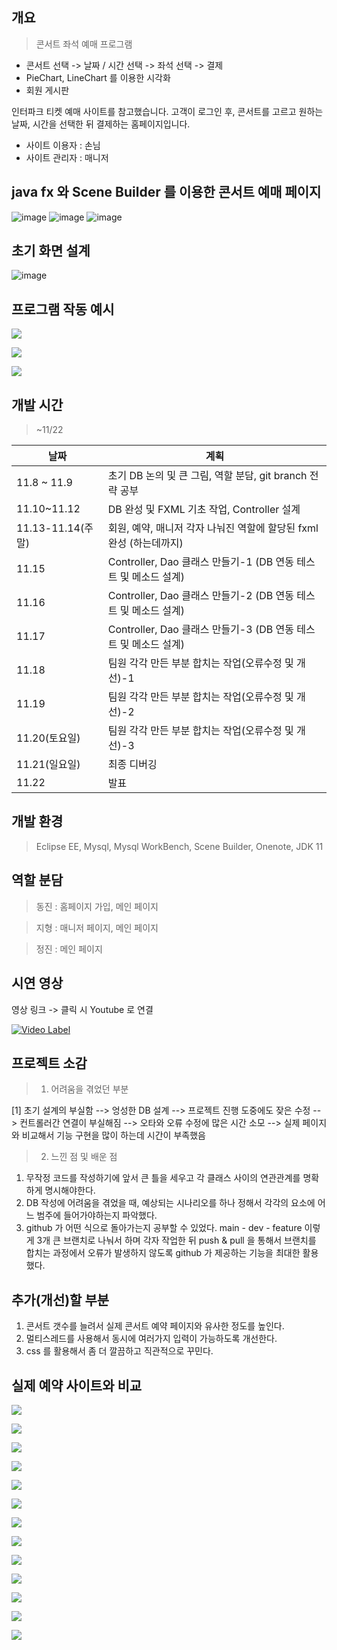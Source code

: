 
## 개요
> 콘서트 좌석 예매 프로그램

- 콘서트 선택 -> 날짜 / 시간 선택 -> 좌석 선택 -> 결제 
- PieChart, LineChart 를 이용한 시각화
- 회원 게시판

인터파크 티켓 예매 사이트를 참고했습니다. 고객이 로그인 후, 콘서트를 고르고 원하는 날짜, 시간을 선택한 뒤 결제하는 홈페이지입니다.

- 사이트 이용자 : 손님
- 사이트 관리자 : 매니저


## java fx 와 Scene Builder 를 이용한 콘서트 예매 페이지 

![image](https://user-images.githubusercontent.com/30681841/141705694-886c9143-a800-4a68-93ce-c2a1f87f31a4.png)
![image](https://user-images.githubusercontent.com/30681841/142988546-a3bd0452-ff36-423a-975c-f071026cdf75.png)
![image](https://user-images.githubusercontent.com/30681841/141705299-a66fb3fc-658d-4a37-ad13-1aa8625f722d.png)

## 초기 화면 설계

![image](https://user-images.githubusercontent.com/30681841/141442630-8fa1cea8-3ab4-4faa-8fc8-6169c827c129.png)

## 프로그램 작동 예시 

![](https://images.velog.io/images/boricat/post/0865d5fe-4d2b-4ac2-a756-5ed17cb4bdd8/image.png)

![](https://images.velog.io/images/boricat/post/e4050e13-5bbe-4ef9-84a3-8d3309ab0b92/image.png)

![](https://images.velog.io/images/boricat/post/fb54559f-65a7-45a7-a704-0f259ff1831e/image.png)

## 개발 시간

> ~11/22

날짜 | 계획
----- | -----
11.8 ~ 11.9 | 초기 DB 논의 및 큰 그림, 역할 분담, git branch 전략 공부
11.10~11.12 | DB 완성 및 FXML 기초 작업, Controller 설계 
11.13-11.14(주말) | 회원, 예약, 매니저 각자 나눠진 역할에 할당된 fxml 완성 (하는데까지)
11.15 | Controller, Dao 클래스 만들기-1 (DB 연동 테스트 및 메소드 설계)
11.16 | Controller, Dao 클래스 만들기-2 (DB 연동 테스트 및 메소드 설계)
11.17 | Controller, Dao 클래스 만들기-3 (DB 연동 테스트 및 메소드 설계)
11.18 | 팀원 각각 만든 부분 합치는 작업(오류수정 및 개선)-1
11.19 | 팀원 각각 만든 부분 합치는 작업(오류수정 및 개선)-2
11.20(토요일) | 팀원 각각 만든 부분 합치는 작업(오류수정 및 개선)-3
11.21(일요일) | 최종 디버깅
11.22 | 발표

## 개발 환경

> Eclipse EE, Mysql, Mysql WorkBench, Scene Builder, Onenote, JDK 11

## 역할 분담

> 동진 : 홈페이지 가입, 메인 페이지

> 지형 : 매니저 페이지, 메인 페이지

> 정진 : 메인 페이지 


## 시연 영상

영상 링크 -> 클릭 시 Youtube 로 연결 

[![Video Label](https://user-images.githubusercontent.com/30681841/142995565-834954e7-a0c8-4d20-a8c8-e7ef4cd98129.png)](https://youtu.be/8OECmZlYDRU)




## 프로젝트 소감 

> 1. 어려움을 겪었던 부분     

[1] 초기 설계의 부실함 --> 엉성한 DB 설계 --> 프로젝트 진행 도중에도 잦은 수정 --> 컨트롤러간 연결이 부실해짐 --> 오타와 오류 수정에 많은 시간 소모 --> 실제 페이지와 비교해서 기능 구현을 많이 하는데 시간이 부족했음 

> 2. 느낀 점 및 배운 점

1. 무작정 코드를 작성하기에 앞서 큰 틀을 세우고 각 클래스 사이의 연관관계를 명확하게 명시해야한다. 
2. DB 작성에 어려움을 겪었을 때, 예상되는 시나리오를 하나 정해서 각각의 요소에 어느 범주에 들어가야하는지 파악했다. 
3. github 가 어떤 식으로 돌아가는지 공부할 수 있었다. main - dev - feature 이렇게 3개 큰 브랜치로 나눠서 하며 각자 작업한 뒤 push & pull 을 통해서 브랜치를 합치는 과정에서 오류가 발생하지 않도록 github 가 제공하는 기능을 최대한 활용했다.



## 추가(개선)할 부분

1. 콘서트 갯수를 늘려서 실제 콘서트 예약 페이지와 유사한 정도를 높인다. 
2. 멀티스레드를 사용해서 동시에 여러가지 입력이 가능하도록 개선한다. 
3. css 를 활용해서 좀 더 깔끔하고 직관적으로 꾸민다. 




## 실제 예약 사이트와 비교 

![](https://images.velog.io/images/boricat/post/2fe30273-231d-4725-924d-9f63f2079ce4/image.png)

![](https://images.velog.io/images/boricat/post/b3923a81-4d45-47e4-b89b-0f0e08d73865/image.png)

![](https://images.velog.io/images/boricat/post/24498848-6d70-4c37-a26e-117abc467800/image.png)

![](https://images.velog.io/images/boricat/post/6764cda2-28eb-443e-bca7-ce1ad0a3dd70/image.png)

![](https://images.velog.io/images/boricat/post/d8db0f93-d151-40f6-931f-5282f6097e2b/image.png)

![](https://images.velog.io/images/boricat/post/2e9757b8-c83a-453c-85b4-755b47e57c2c/image.png)

![](https://images.velog.io/images/boricat/post/a9ce26aa-b98b-4b09-a994-a48607a259d4/image.png)

![](https://images.velog.io/images/boricat/post/a0f48511-3c96-4839-95a9-0245fce1ec55/image.png)

![](https://images.velog.io/images/boricat/post/4624c26a-8b1f-49e7-abf7-46e9439516e9/image.png)

![](https://images.velog.io/images/boricat/post/02f89ee4-08d1-4a73-aff8-0a42bbe1d201/image.png)

![](https://images.velog.io/images/boricat/post/b1ab639f-9e69-42b2-88ee-776bd804d605/tmp1.png)

![](https://images.velog.io/images/boricat/post/993350f3-b18b-4aef-b66c-129b8d1931b1/image.png)

![](https://images.velog.io/images/boricat/post/8924a6ee-72b7-4d12-9860-07b27ae5e884/image.png)




